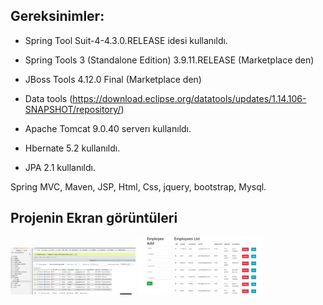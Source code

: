 ## Gereksinimler:

- Spring Tool Suit-4-4.3.0.RELEASE idesi kullanıldı.
- Spring Tools 3 (Standalone Edition) 3.9.11.RELEASE (Marketplace den)
- JBoss Tools 4.12.0 Final (Marketplace den)
- Data tools (https://download.eclipse.org/datatools/updates/1.14.106-SNAPSHOT/repository/)
- Apache Tomcat 9.0.40  serverı kullanıldı.

- Hbernate 5.2 kullanıldı.
- JPA 2.1 kullanıldı.

Spring MVC, Maven, JSP, Html, Css, jquery, bootstrap, Mysql.

## Projenin Ekran görüntüleri
<p>
<a href="https://github.com/muratcelikk/proHiber/blob/master/Projem2.png" target="_blank">
<img src="https://github.com/muratcelikk/proHiber/blob/master/Projem2.png" width="200" style="max-width:100%;"></a>

<a href="https://github.com/muratcelikk/proHiber/blob/master/projem.PNG" target="_blank">
<img src="https://github.com/muratcelikk/proHiber/blob/master/projem.PNG" width="200" style="max-width:100%;"></a>
